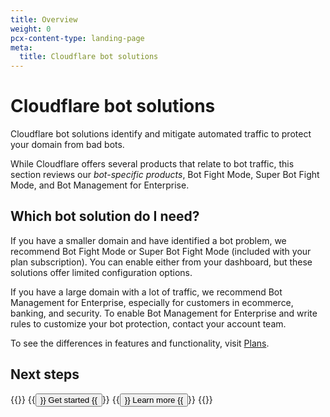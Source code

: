 ```yaml
---
title: Overview
weight: 0
pcx-content-type: landing-page
meta:
  title: Cloudflare bot solutions
---
```


# Cloudflare bot solutions

Cloudflare bot solutions identify and mitigate automated traffic to protect your domain from bad bots.

While Cloudflare offers several products that relate to bot traffic, this section reviews our *bot-specific products*, Bot Fight Mode, Super Bot Fight Mode, and Bot Management for Enterprise.

## Which bot solution do I need?

If you have a smaller domain and have identified a bot problem, we recommend Bot Fight Mode or Super Bot Fight Mode (included with your plan subscription). You can enable either from your dashboard, but these solutions offer limited configuration options.

If you have a large domain with a lot of traffic, we recommend Bot Management for Enterprise, especially for customers in ecommerce, banking, and security. To enable Bot Management for Enterprise and write rules to customize your bot protection, contact your account team.

To see the differences in features and functionality, visit [Plans](/bots/plans/).

## Next steps

{{<button-group>}}
{{<button type="primary" href="/bots/get-started/">}}
Get started
{{</button>}}
{{<button type="secondary" href="/bots/concepts/">}}
Learn more
{{</button>}}
{{</button-group>}}
